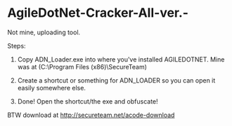 # AgileDotNet-Cracker-All-ver.-
Not mine, uploading tool. 


Steps:


1. Copy ADN_Loader.exe into where you've installed AGILEDOTNET.
Mine was at (C:\Program Files (x86)\SecureTeam)


2. Create a shortcut or something for ADN_LOADER so you can open it easily somewhere else.


3. Done! Open the shortcut/the exe and obfuscate!


BTW download at http://secureteam.net/acode-download

